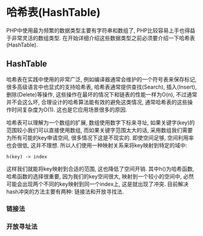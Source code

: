 # 哈希表(HashTable)

PHP中使用最为频繁的数据类型主要有字符串和数组了, PHP比较容易上手也得益于非常灵活的数组类型. 
在开始详细介绍这些数据类型之前必须要介绍一下哈希表(HashTable).

## HashTable
哈希表在实践中使用的非常广泛, 例如编译器通常会维护的一个符号表来保存标记, 很多高级语言中也显式的支持哈希表,
哈希表通常提供查找(Search), 插入(Insert), 删除(Delete)等操作, 这些操作在最坏的情况下和链表的性能一样为O(n),
不过通常并不会这么坏, 合理设计的哈希算法能有效的避免这类情况, 通常哈希表的这些操作时间复杂度为O(1). 
这也是它应用场景很多的原因.

哈希表可以理解为一个数组的扩展, 数组使用数字下标来寻址, 如果关键字(key)的范围较小我们可以直接使用数组, 
而如果关键字范围太大的话, 采用数组我们需要为所有可能的key申请空间, 很多情况下这是不现实的. 即使空间足够, 
空间利用率也会很低, 这并不理想. 所以人们使用一种映射关系来将key映射到特定的域中:

	h(key) -> index

这样我们就能将key映射到合适的范围, 这也降低了空间开销. 其中h()为哈希函数, 哈希函数的选择很重要, 
因为我们的key空间很大, 映射到一个较小的空间中, 必然可能会出现两个不同的key映射到同一个index上, 
这是就出现了冲突. 目前解决hash冲突的方法主要有两种: 链接法和开放寻找法.

### 链接法


### 开放寻址法

